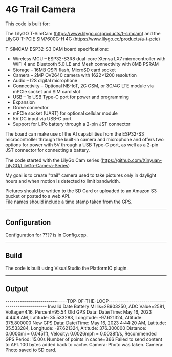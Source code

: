 
# 4G Trail Camera

This code is built for:

The LilyGO T-SimCam (https://www.lilygo.cc/products/t-simcam) and the
LilyGO T-PCIE SIM7600G-H  4G (https://www.lilygo.cc/products/a-t-pcie)

T-SIMCAM ESP32-S3 CAM board specifications:

* Wireless MCU – ESP32-S3R8 dual-core Xtensa LX7 microcontroller with WiFi 4 and Bluetooth 5.0 LE and Mesh connectivity with 8MB PSRAM
* Storage – 16MB QSPI flash, MicroSD card socket
* Camera – 2MP OV2640 camera with 1622×1200 resolution
* Audio – I2S digital microphone
* Connectivity – Optional NB-IoT, 2G GSM, or 3G/4G LTE module via mPCIe socket and SIM card slot
* USB – 1x USB Type-C port for power and programming
* Expansion
 * Grove connector
 * mPCIe socket (UART) for optional cellular module
 * 5V DC input via USB-C port
 * Support for LiPo battery through a 2-pin JST connector

The board can make use of the AI capabilities from the ESP32-S3 microcontroller through the built-in camera and microphone and offers two options for power with 5V through a USB Type-C port, as well as a 2-pin JST connector for connecting a battery.

The code started with the LilyGo Cam series (https://github.com/Xinyuan-LilyGO/LilyGo-Camera-Series)

My goal is to create "trail" camera used to take pictures only in daylight hours and when motion is detected to limit bandwidth.

Pictures should be written to the SD Card or uploaded to an Amazon S3 bucket or posted to a web API.  
File names should include a time stamp taken from the GPS. 

----
## Configuration

Configuration for ???? is in Config.cpp.

----

## Build

The code is built using VisualStudio the PlatformIO plugin.

----
## Output

------------------------------TOP-OF-THE-LOOP------------------------------------------------
Invalid Date
Battery Millis=28903250, ADC Value=2581, Voltage=4.16, Percent=95.54
Old GPS Data: Date/Time: May 16, 2023 4:44:8 AM, Latitude: 35.533283, Longitude: -97.621324, Altitude: 375.800000
New GPS Data: Date/Time: May 16, 2023 4:44:20 AM, Latitude: 35.533284, Longitude: -97.621324, Altitude: 376.300000
Distance: 0.0000mi = 0.0451ft, Velocity: 0.0026mph = 0.0038ft/s, Recommended GPS Period: 15.00s
Number of points in cache=366
Failed to send content to API. 100 bytes added back to cache.
Camera: Photo was taken.
Camera: Photo saved to SD card.



